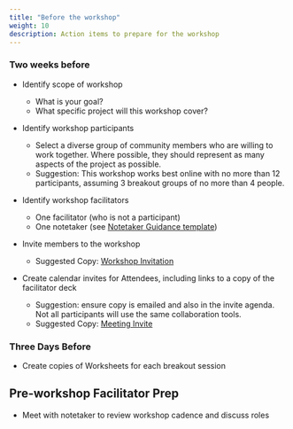 ```yaml
---
title: "Before the workshop"
weight: 10
description: Action items to prepare for the workshop
---
```


### Two weeks before

* Identify scope of workshop
    * What is your goal?
    * What specific project will this workshop cover?
* Identify workshop participants
    * Select a diverse group of community members who are willing to work together. Where possible, they should represent as many aspects of the project as possible.
    * Suggestion: This workshop works best online with no more than 12 participants, assuming 3 breakout groups of no more than 4 people.
* Identify workshop facilitators 
    * One facilitator (who is not a participant)
    * One notetaker (see [Notetaker Guidance template](../../templates/#notetaker-guidance))

* Invite members to the workshop
    * Suggested Copy: [Workshop Invitation](../../templates/#workshop-invitation)

* Create calendar invites for Attendees, including links to a copy of the facilitator deck
    * Suggestion: ensure copy is emailed and also in the invite agenda. Not all participants will use the same collaboration tools. 
    * Suggested Copy: [Meeting Invite](../../templates/#meeting-invite)


### Three Days Before

* Create copies of Worksheets for each breakout session
 

## Pre-workshop Facilitator Prep

* Meet with notetaker to review workshop cadence and discuss roles
